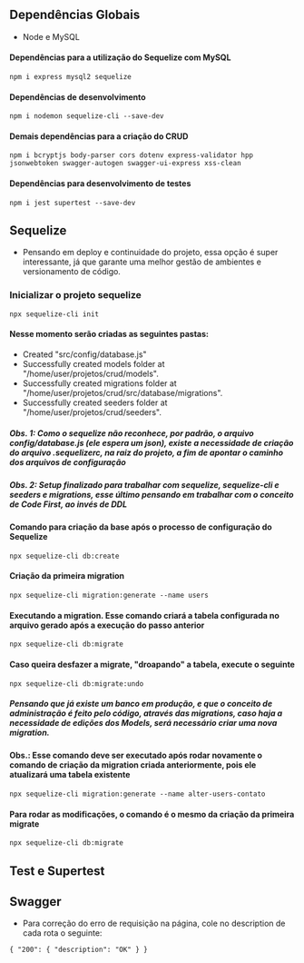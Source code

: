 ## Dependências Globais
- Node e MySQL

#### Dependências para a utilização do Sequelize com MySQL
`npm i express mysql2 sequelize`

#### Dependências de desenvolvimento
`npm i nodemon sequelize-cli --save-dev`

#### Demais dependências para a criação do CRUD
`npm i bcryptjs body-parser cors dotenv express-validator hpp jsonwebtoken swagger-autogen swagger-ui-express xss-clean`

#### Dependências para desenvolvimento de testes
`npm i jest supertest --save-dev`

## Sequelize 
- Pensando em deploy e continuidade do projeto, essa opção é super interessante, já que garante uma melhor gestão de ambientes e versionamento de código.

### Inicializar o projeto sequelize
`npx sequelize-cli init`

#### Nesse momento serão criadas as seguintes pastas:
- Created "src/config/database.js"
- Successfully created models folder at "/home/user/projetos/crud/models".
- Successfully created migrations folder at "/home/user/projetos/crud/src/database/migrations".
- Successfully created seeders folder at "/home/user/projetos/crud/seeders".

##### Obs. 1: Como o sequelize não reconhece, por padrão, o arquivo config/database.js (ele espera um json), existe a necessidade de criação do arquivo .sequelizerc, na raiz do projeto, a fim de apontar o caminho dos arquivos de configuração

##### Obs. 2: Setup finalizado para trabalhar com sequelize, sequelize-cli e seeders e migrations, esse último pensando em trabalhar com o conceito de Code First, ao invés de DDL

#### Comando para criação da base após o processo de configuração do Sequelize
`npx sequelize-cli db:create`

#### Criação da primeira migration
`npx sequelize-cli migration:generate --name users`

#### Executando a migration.  Esse comando criará a tabela configurada no arquivo gerado após a execução do passo anterior
`npx sequelize-cli db:migrate`

#### Caso queira desfazer a migrate, "droapando" a tabela, execute o seguinte
`npx sequelize-cli db:migrate:undo`

##### Pensando que já existe um banco em produção, e que o conceito de administração é feito pelo código, através das migrations, caso haja a necessidade de edições dos Models, será necessário criar uma nova migration.  
#### Obs.: Esse comando deve ser executado após rodar novamente o comando de criação da migration criada anteriormente, pois ele atualizará uma tabela existente
`npx sequelize-cli migration:generate --name alter-users-contato`

#### Para rodar as modificações, o comando é o mesmo da criação da primeira migrate
`npx sequelize-cli db:migrate`

## Test e Supertest


## Swagger

- Para correção do erro de requisição na página, cole no description de cada rota o seguinte: 

`{
          "200": {
            "description": "OK"
          }
        }`